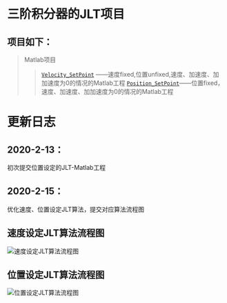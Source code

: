 三阶积分器的JLT项目
====
项目如下：
------- 
>Matlab项目
>>[`Velocity_SetPoint`](https://github.com/DistantUtopia/JerkLimitedTrajectory/tree/master/Velocity_SetPoint) ——速度fixed,位置unfixed,速度、加速度、加加速度为0的情况的Matlab工程
>>[`Position_SetPoint`](https://github.com/DistantUtopia/JerkLimitedTrajectory/blob/master/Position_SetPoint)——位置fixed，速度、加速度、加加速度为0的情况的Matlab工程

更新日志
====

2020-2-13：
------- 
初次提交位置设定的JLT-Matlab工程

2020-2-15：
------- 
优化速度、位置设定JLT算法，提交对应算法流程图

速度设定JLT算法流程图
------- 
![速度设定JLT算法流程图](https://github.com/DistantUtopia/JerkLimitedTrajectory/blob/master/Velocity_SetPoint/%E9%80%9F%E5%BA%A6%E8%AE%BE%E5%AE%9A%E6%83%85%E5%86%B5%E7%9A%84%E4%B8%89%E9%98%B6JLT%E7%AE%97%E6%B3%95%E6%B5%81%E7%A8%8B%E5%9B%BE.jpg
)

位置设定JLT算法流程图
------- 
![位置设定JLT算法流程图](https://github.com/DistantUtopia/JerkLimitedTrajectory/blob/master/Position_SetPoint/%E4%BD%8D%E7%BD%AE%E8%AE%BE%E5%AE%9A%E6%83%85%E5%86%B5%E7%9A%84%E4%B8%89%E9%98%B6JLT%E7%AE%97%E6%B3%95%E6%B5%81%E7%A8%8B%E5%9B%BE.jpg
)

